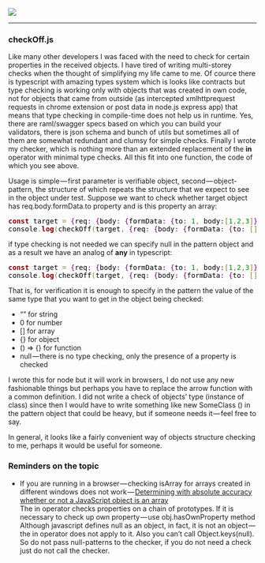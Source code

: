 <img src="https://img.shields.io/travis/gonzazoid/checkOff.js.svg"></img>
<hr>
<h3>checkOff.js</h3>
<p>Like many other developers I was faced with the need to check for certain properties in the received objects. I have tired of writing multi-storey checks when the thought of simplifying my life came to me. Of cource there is typescript with amazing types system which is looks like contracts but type checking is working only with objects that was created in own code, not for objects that came from outside (as intercepted xmlhttprequest requests in chrome extension or post data in node.js express app) that means that type checking in compile-time does not help us in runtime. Yes, there are raml/swagger specs based on which you can build your validators, there is json schema and bunch of utils but sometimes all of them are somewhat redundant and clumsy for simple checks. Finally I wrote my checker, which is nothing more than an extended replacement of the <b>in</b> operator with minimal type checks. All this fit into one function, the code of which you see above.</p>

Usage is simple — first parameter is verifiable object, second — object-pattern, the structure of which repeats the structure that we expect to see in the object under test. Suppose we want to check whether target object has req.body.formData.to property and is this property an array:
<pre style='color:#000000;background:#ffffff;'><span style='color:#800000; font-weight:bold; '>const</span> target <span style='color:#808030; '>=</span> <span style='color:#800080; '>{</span>req<span style='color:#800080; '>:</span> <span style='color:#800080; '>{</span>body<span style='color:#800080; '>:</span> <span style='color:#800080; '>{</span>formData<span style='color:#800080; '>:</span> <span style='color:#800080; '>{</span>to<span style='color:#800080; '>:</span> <span style='color:#008c00; '>1</span><span style='color:#808030; '>,</span> body<span style='color:#800080; '>:</span><span style='color:#808030; '>[</span><span style='color:#008c00; '>1</span><span style='color:#808030; '>,</span><span style='color:#008c00; '>2</span><span style='color:#808030; '>,</span><span style='color:#008c00; '>3</span><span style='color:#808030; '>]</span><span style='color:#800080; '>}</span><span style='color:#800080; '>}</span><span style='color:#800080; '>}</span><span style='color:#800080; '>}</span><span style='color:#800080; '>;</span>                                                                         
console<span style='color:#808030; '>.</span><span style='color:#800000; font-weight:bold; '>log</span><span style='color:#808030; '>(</span>checkOff<span style='color:#808030; '>(</span>target<span style='color:#808030; '>,</span> <span style='color:#800080; '>{</span>req<span style='color:#800080; '>:</span> <span style='color:#800080; '>{</span>body<span style='color:#800080; '>:</span> <span style='color:#800080; '>{</span>formData<span style='color:#800080; '>:</span> <span style='color:#800080; '>{</span>to<span style='color:#800080; '>:</span> <span style='color:#808030; '>[</span><span style='color:#808030; '>]</span><span style='color:#800080; '>}</span><span style='color:#800080; '>}</span><span style='color:#800080; '>}</span><span style='color:#800080; '>}</span><span style='color:#808030; '>)</span><span style='color:#808030; '>)</span><span style='color:#800080; '>;</span>
</pre>
if type checking is not needed we can specify null in the pattern object and as a result we have an analog of <b>any</b> in typescript:
<pre style='color:#000000;background:#ffffff;'><span style='color:#800000; font-weight:bold; '>const</span> target <span style='color:#808030; '>=</span> <span style='color:#800080; '>{</span>req<span style='color:#800080; '>:</span> <span style='color:#800080; '>{</span>body<span style='color:#800080; '>:</span> <span style='color:#800080; '>{</span>formData<span style='color:#800080; '>:</span> <span style='color:#800080; '>{</span>to<span style='color:#800080; '>:</span> <span style='color:#008c00; '>1</span><span style='color:#808030; '>,</span> body<span style='color:#800080; '>:</span><span style='color:#808030; '>[</span><span style='color:#008c00; '>1</span><span style='color:#808030; '>,</span><span style='color:#008c00; '>2</span><span style='color:#808030; '>,</span><span style='color:#008c00; '>3</span><span style='color:#808030; '>]</span><span style='color:#800080; '>}</span><span style='color:#800080; '>}</span><span style='color:#800080; '>}</span><span style='color:#800080; '>}</span><span style='color:#800080; '>;</span>                                                                         
console<span style='color:#808030; '>.</span><span style='color:#800000; font-weight:bold; '>log</span><span style='color:#808030; '>(</span>checkOff<span style='color:#808030; '>(</span>target<span style='color:#808030; '>,</span> <span style='color:#800080; '>{</span>req<span style='color:#800080; '>:</span> <span style='color:#800080; '>{</span>body<span style='color:#800080; '>:</span> <span style='color:#800080; '>{</span>formData<span style='color:#800080; '>:</span> <span style='color:#800080; '>{</span>to<span style='color:#800080; '>:</span> <span style='color:#808030; '>[</span><span style='color:#808030; '>]</span><span style='color:#800080; '>}</span><span style='color:#800080; '>}</span><span style='color:#800080; '>}</span><span style='color:#800080; '>}</span><span style='color:#808030; '>)</span><span style='color:#808030; '>)</span><span style='color:#800080; '>;</span>
</pre>
That is, for verification it is enough to specify in the pattern the value of the same type that you want to get in the object being checked:
<ul>
<li>“” for string</li>
<li>0 for number</li>
<li>[] for array</li>
<li>{} for object</li>
<li>() => {} for function</li>
<li>null — there is no type checking, only the presence of a property is checked</li>
</ul>

<p>I wrote this for node but it will work in browsers, I do not use any new fashionable things but perhaps you have to replace the arrow function with a common definition. I did not write a check of objects’ type (instance of class) since then I would have to write something like new SomeClass () in the pattern object that could be heavy, but if someone needs it — feel free to say.</p>
In general, it looks like a fairly convenient way of objects structure checking to me, perhaps it would be useful for someone.
<h3>Reminders on the topic</h3>
<ul>
<li>If you are running in a browser — checking isArray for arrays created in different windows does not work — <a href="http://web.mit.edu/jwalden/www/isArray.html">Determining with absolute accuracy whether or not a JavaScript object is an array</a></li>
The in operator checks properties on a chain of prototypes. If it is necessary to check up own property — use obj.hasOwnProperty method
Although javascript defines null as an object, in fact, it is not an object — the in operator does not apply to it. Also you can’t call Object.keys(null). So do not pass null-patterns to the checker, if you do not need a check just do not call the checker.
